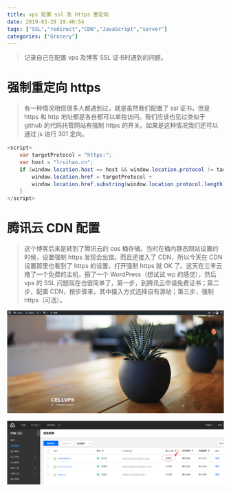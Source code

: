 ```yaml
---
title: vps 配置 ssl 及 https 重定向
date: 2019-03-28 19:40:54
tags: ["SSL","redirect","CDN","JavaScript","server"]
categories: ["Grocery"]
---
```


> 记录自己在配置 vps 及博客 SSL 证书时遇到的问题。

<!--more-->

# 强制重定向 https
> 有一种情况相信很多人都遇到过，就是虽然我们配置了 ssl 证书，但是 https 和 http 地址都是各自都可以单独访问。我们应该也见过类似于 github 的代码托管网站有强制 https 的开关。如果是这种情况我们还可以通过 js 进行 301 定向。

```java http2https
<script>
	var targetProtocol = "https:";
	var host = "lruihao.cn";
	if (window.location.host == host && window.location.protocol != targetProtocol){
 		window.location.href = targetProtocol +
  		window.location.href.substring(window.location.protocol.length);
    }
</script>
```

# 腾讯云 CDN 配置
> 这个博客后来是转到了腾讯云的 cos 桶存储。当时在桶内静态网站设置的时候，设置强制 https 发现会出错。而且还接入了 CDN，所以今天在 CDN 设置那里也看到了 https 的设置，打开强制 https 就 OK 了。这天在三丰云撸了一个免费的主机，搭了一个 WordPress（想试试 wp 的感觉），然后 vps 的 SSL 问题现在也很简单了，第一步，到腾讯云申请免费证书；第二步，配置 CDN，按步骤来，其中接入方式选择自有源站；第三步，强制 https（可选）。

![Cellvps--WordPress](images/1.png)

![CDN 域名管理](images/2.png)
